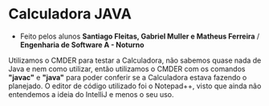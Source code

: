  # Calculadora JAVA
 - Feito pelos alunos **Santiago Fleitas, Gabriel Muller e Matheus Ferreira** / **Engenharia de Software A - Noturno**
 
 Utilizamos o CMDER para testar a Calculadora, não sabemos quase nada de Java e nem como utilizar, então utilizamos o CMDER com os comandos **"javac"** e **"java"** para poder conferir se a Calculadora estava fazendo o planejado. O editor de código utilizado foi o Notepad++, visto que ainda não entendemos a ideia do IntelliJ e menos o seu uso.
